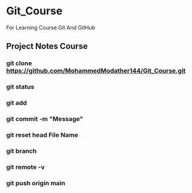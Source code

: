 # Git_Course
For Learning Course Git And GitHub 

## Project Notes Course
### git clone https://github.com/MohammedModather144/Git_Course.git
### git status
### git add
### git commit -m "Message"
### git reset head File Name
### git branch
### git remote -v
### git push origin main
